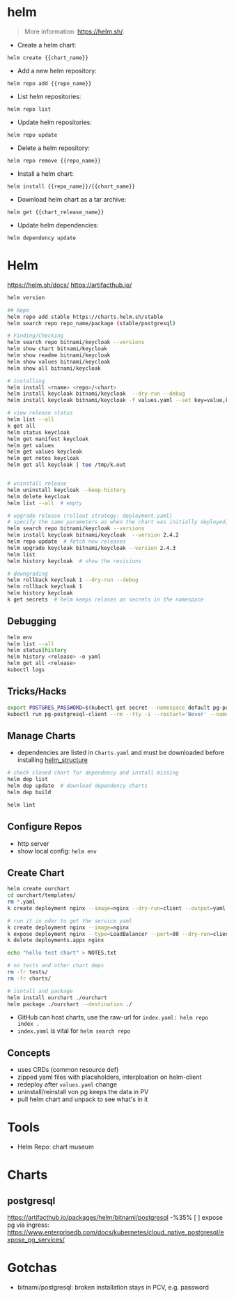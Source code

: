 # helm
> More information: <https://helm.sh/>.

- Create a helm chart:

`helm create {{chart_name}}`

- Add a new helm repository:

`helm repo add {{repo_name}}`

- List helm repositories:

`helm repo list`

- Update helm repositories:

`helm repo update`

- Delete a helm repository:

`helm repo remove {{repo_name}}`

- Install a helm chart:

`helm install {{repo_name}}/{{chart_name}}`

- Download helm chart as a tar archive:

`helm get {{chart_release_name}}`

- Update helm dependencies:

`helm dependency update`


# Helm
https://helm.sh/docs/
https://artifacthub.io/
```bash
helm version

## Repo
helm repo add stable https://charts.helm.sh/stable
helm search repo repo_name/package (stable/postgresql)

# Finding/Checking
helm search repo bitnami/keycloak --versions
helm show chart bitnami/keycloak
helm show readme bitnami/keycloak
helm show values bitnami/keycloak
helm show all bitnami/keycloak

# installing
helm install <rname> <repo>/<chart>
helm install keycloak bitnami/keycloak  --dry-run --debug
helm install keycloak bitnami/keycloak -f values.yaml --set key=value,key=value

# view release status
helm list --all
k get all
helm status keycloak
helm get manifest keycloak
helm get values
helm get values keycloak
helm get notes keycloak
helm get all keycloak | tee /tmp/k.out


# uninstall release
helm uninstall keycloak --keep-history
helm delete keycloak
helm list --all  # empty

# upgrade release (rollout strategy: deployment.yaml)
# specify the same parameters as when the chart was initially deployed, e.g passwdw.
helm search repo bitnami/keycloak --versions
helm install keycloak bitnami/keycloak  --version 2.4.2
helm repo update  # fetch new releases
helm upgrade keycloak bitnami/keycloak --version 2.4.3
helm list
helm history keycloak  # show the revisions

# downgrading
helm rollback keycloak 1 --dry-run --debug
helm rollback keycloak 1
helm history keycloak
k get secrets  # helm keeps relases as secrets in the namespace
```

## Debugging
```bash
helm env
helm list --all
helm status|history
helm history <release> -o yaml
helm get all <release>
kubectl logs
```


## Tricks/Hacks
```bash
export POSTGRES_PASSWORD=$(kubectl get secret --namespace default pg-postgresql -o jsonpath="{.data.postgresql-password}" | base64 --decode)
kubectl run pg-postgresql-client --rm --tty -i --restart='Never' --namespace default --image docker.io/bitnami/postgresql:11.7.0-debian-10-r0 --env="PGPASSWORD=$POSTGRES_PASSWORD" --command -- psql --host pg-postgresql -U postgres -d postgres -p 5432
```

## Manage Charts
- dependencies are listed in `Charts.yaml` and must be downloaded before installing
[helm_structure](vm::$HOME/vimwiki/help/helm_structure.png)
```bash
# check cloned chart for dependency and install missing
helm dep list
helm dep update  # download dependency charts
helm dep build

helm lint
```

## Configure Repos
- http server
- show local config: `helm env`


## Create Chart
```bash
helm create ourchart
cd ourchart/templates/
rm *.yaml
k create deployment nginx --image=nginx --dry-run=client --output=yaml > deployment.yaml

# run it in oder to get the service yaml
k create deployment nginx --image=nginx
k expose deployment nginx --type=LoadBalancer --port=80 --dry-run=client --output=yaml > service.yaml
k delete deployments.apps nginx

echo "hello test chart" > NOTES.txt

# no tests and other chart deps
rm -fr tests/
rm -fr charts/

# isntall and package
helm install ourchart ./ourchart
helm package ./ourchart --destination ./
```
- GitHub can host charts, use the raw-url for `index.yaml: helm repo index .`
- `index.yaml` is vital for `helm search repo`

## Concepts
- uses CRDs (common resource def)
- zipped yaml files with placeholders, interploation on helm-client
- redeploy after `values.yaml` change
- uninstall/reinstall von pg keeps the data in PV
- pull helm chart and unpack to see what's in it


# Tools
- Helm Repo: chart museum


# Charts
## postgresql
https://artifacthub.io/packages/helm/bitnami/postgresql
-%35% [ ] expose pg via ingress: https://www.enterprisedb.com/docs/kubernetes/cloud_native_postgresql/expose_pg_services/


# Gotchas
- bitnami/postgresql: broken installation stays in PCV, e.g. password
